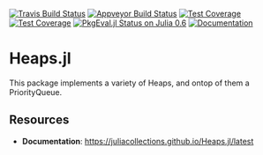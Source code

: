 [![Travis Build Status](https://travis-ci.org/JuliaCollections/Heaps.jl.svg?branch=master)](https://travis-ci.org/JuliaCollections/Heaps.jl)
[![Appveyor Build Status](https://ci.appveyor.com/api/projects/status/5gw9xok4e58aixsv?svg=true)](https://ci.appveyor.com/project/kmsquire/datastructures-jl)
[![Test Coverage](https://coveralls.io/repos/github/JuliaCollections/Heaps.jl/badge.svg?branch=master)](https://coveralls.io/github/JuliaCollections/Heaps.jl?branch=master)
[![Test Coverage](https://codecov.io/github/JuliaCollections/Heaps.jl/coverage.svg?branch=master)](https://codecov.io/github/JuliaCollections/Heaps.jl?branch=master)
[![PkgEval.jl Status on Julia 0.6](http://pkg.julialang.org/badges/Heaps_0.6.svg)](http://pkg.julialang.org/?pkg=Heaps&ver=0.6)
[![Documentation](https://img.shields.io/badge/docs-latest-blue.svg)](https://juliacollections.github.io/Heaps.jl/latest)

Heaps.jl
=================

This package implements a variety of Heaps, and ontop of them a PriorityQueue.



Resources
---------

-   **Documentation**: https://juliacollections.github.io/Heaps.jl/latest
